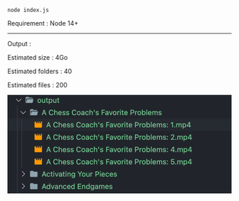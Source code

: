 `node index.js`

Requirement : Node 14+

---

Output :

Estimated size : 4Go

Estimated folders : 40

Estimated files : 200

![output](./output.png)
